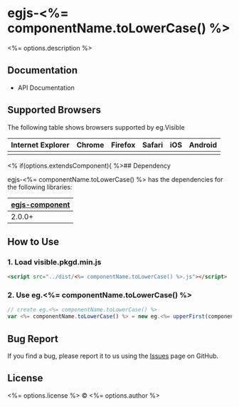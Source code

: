 # egjs-<%= componentName.toLowerCase() %>

<%= options.description %>

## Documentation

* API Documentation

## Supported Browsers

The following table shows browsers supported by eg.Visible

|Internet Explorer|Chrome|Firefox|Safari|iOS|Android|
|---|---|---|---|---|---|
|||||||


<% if(options.extendsComponent){ %>## Dependency

egjs-<%= componentName.toLowerCase() %> has the dependencies for the following libraries:

|[egjs-component](http://github.com/naver/egjs/egjs-component)|
|----|
|2.0.0+|<% } %>


## How to Use

### 1. Load visible.pkgd.min.js

```html
<script src="../dist/<%= componentName.toLowerCase() %>.js"></script>
```

### 2. Use eg.<%= componentName.toLowerCase() %>
```javascript
// create eg.<%= componentName.toLowerCase() %>
var <%= componentName.toLowerCase() %> = new eg.<%= upperFirst(componentName) %>();
```

## Bug Report

If you find a bug, please report it to us using the [Issues](https://github.com/youre/repository) page on GitHub.


## License

<%= options.license %> © <%= options.author %>
